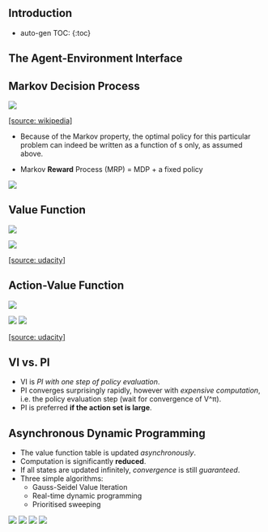 <script type="text/javascript" async
  src="https://cdnjs.cloudflare.com/ajax/libs/mathjax/2.7.1/MathJax.js?config=TeX-MML-AM_CHTML">
</script>

## Introduction
* auto-gen TOC:
{:toc}

## The Agent-Environment Interface

## Markov Decision Process
![](https://farm5.staticflickr.com/4322/36140491281_ae07f96e0a_z_d.jpg)

[[source: wikipedia]](https://ct2034.github.io/reinforcement_learning_summary/references.html#wikipedia-markov-decision-process)

* Because of the Markov property, the optimal policy for this particular problem can indeed be written as a function of s only, as assumed above.


* Markov **Reward** Process (MRP) = MDP + a fixed policy

![](https://farm5.staticflickr.com/4327/35440549924_4555de2502_z_d.jpg)

## Value Function
![](https://farm5.staticflickr.com/4319/36231776966_623184503e_z_d.jpg)

![](https://farm5.staticflickr.com/4291/36231777896_6df7b07fee_z_d.jpg)

[[source: udacity]](https://ct2034.github.io/reinforcement_learning_summary/references.html#udacity-course-reinforcement-learning)

## Action-Value Function
![](https://wikimedia.org/api/rest_v1/media/math/render/svg/63b502aafbe6ea1585231222ea3783f40f0808a9)


![](https://farm5.staticflickr.com/4318/35440550364_9d7ee793cc_z_d.jpg)
![](https://farm5.staticflickr.com/4296/36140063171_af43038cee_z_d.jpg)

[[source: udacity]](https://ct2034.github.io/reinforcement_learning_summary/references.html#udacity-course-reinforcement-learning)

## VI vs. PI
* VI is *PI with one step of policy evaluation*.
* PI converges surprisingly rapidly, however with *expensive computation*, i.e. the policy evaluation step (wait for convergence of V^π).
* PI is preferred **if the action set is large**.

## Asynchronous Dynamic Programming
* The value function table is updated *asynchronously*.
* Computation is significantly **reduced**.
* If all states are updated infinitely, *convergence* is still *guaranteed*.
* Three simple algorithms:
    - Gauss-Seidel Value Iteration
    - Real-time dynamic programming
    - Prioritised sweeping

![](https://farm5.staticflickr.com/4325/36231779686_386a575e8c_z_d.jpg)
![](https://farm5.staticflickr.com/4313/35440552004_d79499c6f8_z_d.jpg)
![](https://farm5.staticflickr.com/4323/36231780096_2b5d2ed62c_z_d.jpg)
![](https://farm5.staticflickr.com/4293/35440552354_f008c272c5_z_d.jpg)
